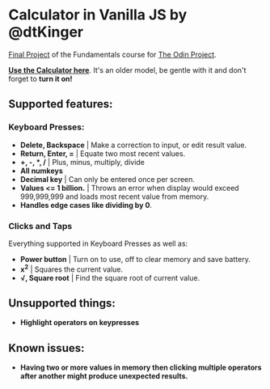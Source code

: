 # Calculator in Vanilla JS by @dtKinger

[Final Project](https://www.theodinproject.com/lessons/foundations-calculator) of the Fundamentals course for [The Odin Project](https://theodinproject.com).

**[Use the Calculator here](https://dtkinger.github.io/calculator-assignment-TOP/)**. It's an older model, be gentle with it and don't forget to **turn it on!**

## Supported features:
### Keyboard Presses:
* **Delete, Backspace** | Make a correction to input, or edit result value.
* **Return, Enter, =** | Equate two most recent values.
* **+, -, \*, /** | Plus, minus, multiply, divide
* **All numkeys**
* **Decimal key** | Can only be entered once per screen.
* **Values <= 1 billion.** | Throws an error when display would exceed 999,999,999 and loads most recent value from memory.
* **Handles edge cases like dividing by 0**.

### Clicks and Taps
Everything supported in Keyboard Presses as well as:
* **Power button** | Turn on to use, off to clear memory and save battery.
* **x<sup>2</sup>** | Squares the current value.
* **&radic;, Square root** | Find the square root of current value.

## Unsupported things:
* **Highlight operators on keypresses**

## Known issues:
* **Having two or more values in memory then clicking multiple operators after another might produce unexpected results.**